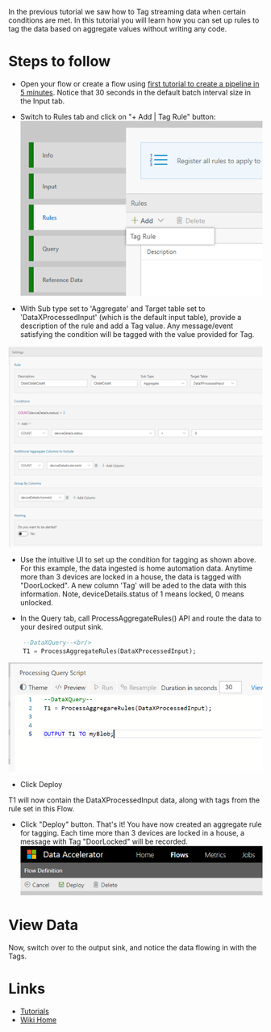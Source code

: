 In the previous tutorial we saw how to Tag streaming data when certain conditions are met. In this tutorial you will learn how you can set up rules to tag the data based on aggregate values without writing any code. 

# Steps to follow 
* Open your flow or create a flow using [first tutorial to create a pipeline in 5 minutes](Creating-your-first-pipeline-in-5-minutes!). Notice that 30 seconds in the default batch interval size in the Input tab. 

* Switch to Rules tab and click on "+ Add | Tag Rule" button: <br/>
 ![New Rule](./tutorials/images/newtagrule.PNG)<br/>

* With Sub type set to 'Aggregate' and Target table set to 'DataXProcessedInput' (which is the default input table), provide a description of the rule and add a Tag value. Any message/event satisfying the condition will be tagged with the value provided for Tag. <br/>

 ![New Rule](./tutorials/images/aggrule.PNG)<br/>

* Use the intuitive UI to set up the condition for tagging as shown above. For this example, the data ingested is home automation data. Anytime more than 3 devices are locked in a house, the data is tagged with "DoorLocked". A new column 'Tag' will be aded to the data with this information. Note, deviceDetails.status of 1 means locked, 0 means unlocked.  

- In the Query tab, call ProcessAggregateRules() API and route the data to your desired output sink.

```sql
	--DataXQuery--<br/>
	T1 = ProcessAggregateRules(DataXProcessedInput);
```

 ![Rules Query](./tutorials/images/aggrulecode.PNG)
 - Click Deploy

T1 will now contain the DataXProcessedInput data, along with tags from the rule set in this Flow.

* Click "Deploy" button. That's it! You have now created an aggregate rule for tagging. Each time more than 3 devices are locked in a house, a message with Tag "DoorLocked" will be recorded. <br/>
 ![Deploy](./tutorials/images/Deploy.PNG)

# View Data
Now, switch over to the output sink, and notice the data flowing in with the Tags. 

# Links
* [Tutorials](Tutorials)
* [Wiki Home](Home) 